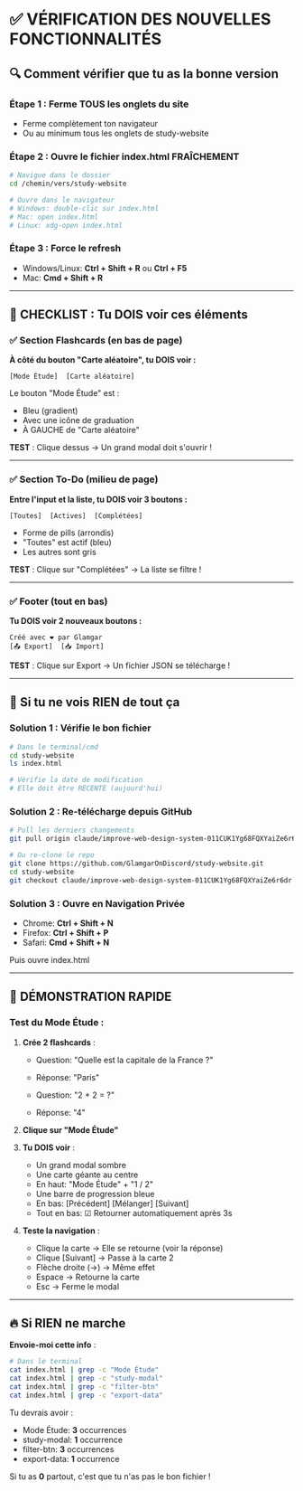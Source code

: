# ✅ VÉRIFICATION DES NOUVELLES FONCTIONNALITÉS

## 🔍 Comment vérifier que tu as la bonne version

### Étape 1 : Ferme TOUS les onglets du site
- Ferme complètement ton navigateur
- Ou au minimum tous les onglets de study-website

### Étape 2 : Ouvre le fichier index.html FRAÎCHEMENT
```bash
# Navigue dans le dossier
cd /chemin/vers/study-website

# Ouvre dans le navigateur
# Windows: double-clic sur index.html
# Mac: open index.html
# Linux: xdg-open index.html
```

### Étape 3 : Force le refresh
- Windows/Linux: **Ctrl + Shift + R** ou **Ctrl + F5**
- Mac: **Cmd + Shift + R**

---

## 🎯 CHECKLIST : Tu DOIS voir ces éléments

### ✅ Section Flashcards (en bas de page)

**À côté du bouton "Carte aléatoire", tu DOIS voir :**
```
[Mode Étude]  [Carte aléatoire]
```

Le bouton "Mode Étude" est :
- Bleu (gradient)
- Avec une icône de graduation
- À GAUCHE de "Carte aléatoire"

**TEST** : Clique dessus → Un grand modal doit s'ouvrir !

---

### ✅ Section To-Do (milieu de page)

**Entre l'input et la liste, tu DOIS voir 3 boutons :**
```
[Toutes]  [Actives]  [Complétées]
```

- Forme de pills (arrondis)
- "Toutes" est actif (bleu)
- Les autres sont gris

**TEST** : Clique sur "Complétées" → La liste se filtre !

---

### ✅ Footer (tout en bas)

**Tu DOIS voir 2 nouveaux boutons :**
```
Créé avec ❤️ par Glamgar
[📤 Export]  [📥 Import]
```

**TEST** : Clique sur Export → Un fichier JSON se télécharge !

---

## 🐛 Si tu ne vois RIEN de tout ça

### Solution 1 : Vérifie le bon fichier
```bash
# Dans le terminal/cmd
cd study-website
ls index.html

# Vérifie la date de modification
# Elle doit être RÉCENTE (aujourd'hui)
```

### Solution 2 : Re-télécharge depuis GitHub
```bash
# Pull les derniers changements
git pull origin claude/improve-web-design-system-011CUK1Yg68FQXYaiZe6r6dr

# Ou re-clone le repo
git clone https://github.com/GlamgarOnDiscord/study-website.git
cd study-website
git checkout claude/improve-web-design-system-011CUK1Yg68FQXYaiZe6r6dr
```

### Solution 3 : Ouvre en Navigation Privée
- Chrome: **Ctrl + Shift + N**
- Firefox: **Ctrl + Shift + P**
- Safari: **Cmd + Shift + N**

Puis ouvre index.html

---

## 📱 DÉMONSTRATION RAPIDE

### Test du Mode Étude :

1. **Crée 2 flashcards** :
   - Question: "Quelle est la capitale de la France ?"
   - Réponse: "Paris"

   - Question: "2 + 2 = ?"
   - Réponse: "4"

2. **Clique sur "Mode Étude"**

3. **Tu DOIS voir** :
   - Un grand modal sombre
   - Une carte géante au centre
   - En haut: "Mode Étude" + "1 / 2"
   - Une barre de progression bleue
   - En bas: [Précédent] [Mélanger] [Suivant]
   - Tout en bas: ☑ Retourner automatiquement après 3s

4. **Teste la navigation** :
   - Clique la carte → Elle se retourne (voir la réponse)
   - Clique [Suivant] → Passe à la carte 2
   - Flèche droite (→) → Même effet
   - Espace → Retourne la carte
   - Esc → Ferme le modal

---

## 🔥 Si RIEN ne marche

**Envoie-moi cette info** :

```bash
# Dans le terminal
cat index.html | grep -c "Mode Étude"
cat index.html | grep -c "study-modal"
cat index.html | grep -c "filter-btn"
cat index.html | grep -c "export-data"
```

Tu devrais avoir :
- Mode Étude: **3** occurrences
- study-modal: **1** occurrence
- filter-btn: **3** occurrences
- export-data: **1** occurrence

Si tu as **0** partout, c'est que tu n'as pas le bon fichier !
